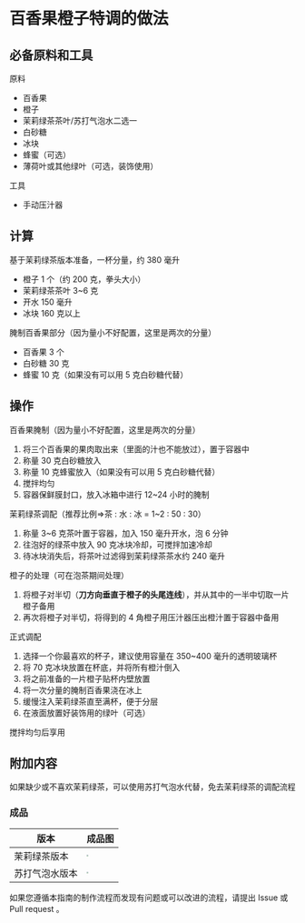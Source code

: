 # 百香果橙子特调的做法

## 必备原料和工具

原料
- 百香果
- 橙子
- 茉莉绿茶茶叶/苏打气泡水二选一
- 白砂糖
- 冰块
- 蜂蜜（可选）
- 薄荷叶或其他绿叶（可选，装饰使用）

工具
- 手动压汁器

## 计算

基于茉莉绿茶版本准备，一杯分量，约 380 毫升

- 橙子 1 个（约 200 克，拳头大小）
- 茉莉绿茶茶叶 3~6 克
- 开水 150 毫升
- 冰块 160 克以上



腌制百香果部分（因为量小不好配置，这里是两次的分量）
- 百香果 3 个
- 白砂糖 30 克
- 蜂蜜 10 克（如果没有可以用 5 克白砂糖代替）

## 操作

百香果腌制（因为量小不好配置，这里是两次的分量）
1. 将三个百香果的果肉取出来（里面的汁也不能放过），置于容器中
2. 称量 30 克白砂糖放入
3. 称量 10 克蜂蜜放入（如果没有可以用 5 克白砂糖代替）
4. 搅拌均匀
5. 容器保鲜膜封口，放入冰箱中进行 12~24 小时的腌制



茉莉绿茶调配（推荐比例=>茶 : 水 : 冰 = 1~2 : 50 : 30）
1. 称量 3~6 克茶叶置于容器，加入 150 毫升开水，泡 6 分钟
2. 往泡好的绿茶中放入 90 克冰块冷却，可搅拌加速冷却
3. 待冰块消失后，将茶叶过滤得到茉莉绿茶茶水约 240 毫升



橙子的处理（可在泡茶期间处理）
1. 将橙子对半切（**刀方向垂直于橙子的头尾连线**），并从其中的一半中切取一片橙子备用
2. 再次将橙子对半切，将得到的 4 角橙子用压汁器压出橙汁置于容器中备用



正式调配
1. 选择一个你最喜欢的杯子，建议使用容量在 350~400 毫升的透明玻璃杯
2. 将 70 克冰块放置在杯底，并将所有橙汁倒入
3. 将之前准备的一片橙子贴杯内壁放置
4. 将一次分量的腌制百香果浇在冰上
5. 缓慢注入茉莉绿茶直至满杯，便于分层
5. 在液面放置好装饰用的绿叶（可选）

搅拌均匀后享用

## 附加内容

如果缺少或不喜欢茉莉绿茶，可以使用苏打气泡水代替，免去茉莉绿茶的调配流程

### 成品

| 版本           | 成品图                                                  |
| -------------- | ------------------------------------------------------- |
| 茉莉绿茶版本   | <img src="./imgs/tea-version.jpg" style="zoom:20%;" />  |
| 苏打气泡水版本 | <img src="./imgs/soda-version.jpg" style="zoom:20%;" /> |

如果您遵循本指南的制作流程而发现有问题或可以改进的流程，请提出 Issue 或 Pull request 。
